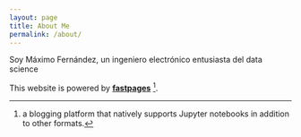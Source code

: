 ```yaml
---
layout: page
title: About Me
permalink: /about/
---
```


Soy Máximo Fernández, un ingeniero electrónico entusiasta del data science

This website is powered by **[fastpages](https://github.com/fastai/fastpages)** [^1].



[^1]:a blogging platform that natively supports Jupyter notebooks in addition to other formats.
